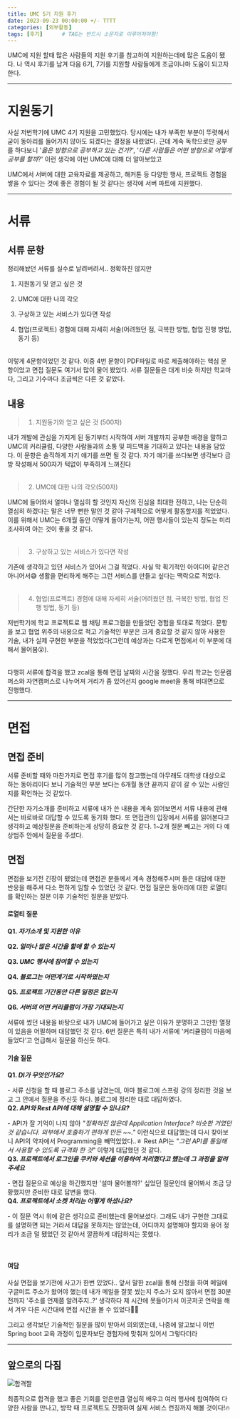 ```yaml
---
title: UMC 5기 지원 후기
date: 2023-09-23 00:00:00 +/- TTTT
categories: [외부활동]
tags: [후기]		# TAG는 반드시 소문자로 이루어져야함!
---
```

UMC에 지원 할때 많은 사람들의 지원 후기를 참고하여 지원하는데에 많은 도움이 됐다. 나 역시 후기를 남겨 다음 6기, 7기를 지원할 사람들에게 조금이나마 도움이 되고자 한다.

---




# 지원동기
사실 저번학기에 UMC 4기 지원을 고민했었다. 당시에는 내가 부족한 부분이 뚜렷해서 굳이 동아리를 들어가지 않아도 되겠다는 결정을 내렸었다. 근데 계속 독학으로만 공부를 하다보니 '_옳은 방향으로 공부하고 있는 건가?_', '_다른 사람들은 어떤 방향으로 어떻게 공부를 할까_?' 이런 생각에 이번 UMC에 대해 더 알아보았고

UMC에서 서버에 대한 교육자료를 제공하고, 해커톤 등 다양한 행사, 프로젝트 경험을 쌓을 수 있다는 것에 좋은 경험이 될 것 같다는 생각에 서버 파트에 지원했다.

---

# 서류


## 서류 문항

정리해놨던 서류를 실수로 날려버려서.. 정확하진 않지만 

1. 지원동기 및 얻고 싶은 것

2. UMC에 대한 나의 각오

3. 구상하고 있는 서비스가 있다면 작성

4. 협업(프로젝트) 경험에 대해 자세히 서술(어려웠던 점, 극복한 방법, 협업 진행 방법, 동기 등)


<br>
이렇게 4문항이었던 것 같다. 이중 4번 문항이 PDF파일로 따로 제출해야하는 핵심 문항이었고 면접 질문도 여기서 많이 물어 봤었다. 서류 질문들은 대게 비슷 하지만 학교마다, 그리고 기수마다 조금씩은 다른 것 같았다.


## 내용

> 1. 지원동기와 얻고 싶은 것 (500자)

내가 개발에 관심을 가지게 된 동기부터 시작하여 서버 개발까지 공부한 배경을 말하고 UMC의 커리큘럼, 다양한 사람들과의 소통 및 피드백을 기대하고 있다는 내용을 담았다. 이 문항은 솔직하게 자기 얘기를 쓰면 될 것 같다. 자기 얘기를 쓰다보면 생각보다 금방 작성해서 500자가 턱없이 부족하게 느껴진다
<br><br>
> 2. UMC에 대한 나의 각오(500자)

UMC에 들어와서 얼마나 열심히 할 것인지 자신의 진심을 최대한 전하고, 나는 단순히 열심히 하겠다는 말은 너무 뻔한 말인 것 같아 구체적으로 어떻게 활동할지를 적었었다. 이를 위해서 UMC는 6개월 동안 어떻게 돌아가는지, 어떤 행사들이 있는지 정도는 미리 조사하여 아는 것이 좋을 것 같다.
<br><br>
> 3. 구상하고 있는 서비스가 있다면 작성

기존에 생각하고 있던 서비스가 있어서 그걸 적었다. 사실 막 획기적인 아이디어 같은건 아니어서😅 생활을 편리하게 해주는 그런 서비스를 만들고 싶다는 맥락으로 적었다.
<br><br>
> 4. 협업(프로젝트) 경험에 대해 자세히 서술(어려웠던 점, 극복한 방법, 협업 진행 방법, 동기 등)

저번학기에 학교 프로젝트로 웹 채팅 프로그램을 만들었던 경험을 토대로 적었다. 문항을 보고 협업 위주의 내용으로 적고 기술적인 부분은 크게 중요할 것 같지 않아 사용한 기술, 내가 실제 구현한 부분을 적었었다(그런데 예상과는 다르게 면접에서 이 부분에 대해서 물어봄😮).
<br><br>

다행히 서류에 합격을 했고 zcal을 통해 면접 날짜와 시간을 정했다. 우리 학교는 인문캠퍼스와 자연캠퍼스로 나누어져 거리가 좀 있어선지 google meet을 통해 비대면으로 진행했다.

---


# 면접

## 면접 준비
서류 준비할 때와 마찬가지로 면접 후기를 많이 참고했는데 아무래도 대학생 대상으로 하는 동아리이다 보니 기술적인 부분 보다는 6개월 동안 끝까지 같이 갈 수 있는 사람인지를 확인하는 것 같았다.

간단한 자기소개를 준비하고 서류에 내가 쓴 내용을 계속 읽어보면서 서류 내용에 관해서는 바로바로 대답할 수 있도록 동기화 했다. 또 면접관의 입장에서 서류를 읽어본다고 생각하고 예상질문을 준비하는게 상당히 중요한 것 같다. 1~2개 질문 빼고는 거의 다 예상범주 안에서 질문을 주셨다.


## 면접

면접을 보기전 긴장이 됐었는데 면접관 분들께서 계속 경청해주시며 들은 대답에 대한 반응을 해주셔 다소 편하게 임할 수 있었던 것 같다. 면접 질문은 동아리에 대한 로열티를 확인하는 질문 이후 기술적인 질문을 받았다.


#### 로열티 질문

**Q1.  _자기소개 및 지원한 이유_**


 
**Q2. _얼마나 많은 시간을 할애 할 수 있는지_**

 
**Q3. _UMC 행사에 참여할 수 있는지_**

**Q4. _블로그는 어떤계기로 시작하였는지_**


**Q5. _프로젝트 기간동안 다른 일정은 없는지_**



**Q6. _서버의 어떤 커리큘럼이 가장 기대되는지_**

서류에 썼던 내용을 바탕으로 내가 UMC에 들어가고 싶은 이유가 분명하고 그만한 열정이 있음을 어필하며 대답했던 것 같다. 6번 질문은 특히 내가 서류에 '커리큘럼이 마음에 들었다'고 언급해서 질문을 하신듯 하다.

#### 기술 질문

**Q1. _DI가 무엇인가요?_**

\- 서류 신청을 할 때 블로그 주소를 남겼는데, 아마 블로그에 스프링 강의 정리한 것을 보고 그 안에서 질문을 주신듯 하다. 블로그에 정리한 대로 대답하였다.
<br>
**Q2. _API와 Rest API에 대해 설명할 수 있나요?_**

\- API가 잘 기억이 나지 않아 _"정확하진 않은데 Application Interface? 비슷한 거였던 것 같습니다. 외부에서 호출하기 편하게 만든 ~~."_ 이런식으로 대답했는데 다시 찾아보니 API의 약자에서 Programming을 빼먹었었다..ㅎ Rest API는 _"그런 API를 통일해서 사용할 수 있도록 규격화 한 것"_  이렇게 대답했던 것 같다.
<br>
**Q3. _프로젝트에서 로그인을 쿠키와 세션을 이용하여 처리했다고 했는데 그 과정을 알려주세요_**

\- 면접 질문으로 예상을 하긴했지만 '설마 물어볼까?' 싶었던 질문인데 물어봐서 조금 당황했지만 준비한 대로 답변을 했다.
<br>
**Q4. _프로젝트에서 소켓 처리는 어떻게 하셨나요?_**

\- 이 질문 역시 위에 같은 생각으로 준비했는데 물어보셨다. 그래도 내가 구현한 그대로를 설명하면 되는 거라서 대답을 못하지는 않았는데, 어디까지 설명해야 할지와 용어 정리가 조금 덜 됐었던 것 같아서 깔끔하게 대답하지는 못했다.

<br>

#### 여담
사실 면접을 보기전에 사고가 한번 있었다.. 앞서 말한 zcal을 통해 신청을 하여 메일에 구글미트 주소가 왔어야 했는데 내가 메일을 잘못 썼는지 주소가 오지 않아서 면접 30분 전까지 '주소를 언제쯤 알려주지..?' 생각하다 제 시간에 못들어가서 이곳저곳 연락을 해서 겨우 다른 시간대에 면접 시간을 볼 수 있었다😮‍💨

그리고 생각보단 기술적인 질문을 많이 받아서 의외였는데, 나중에 알고보니 이번 Spring boot 교육 과정이 입문자보단 경험자에 맞춰져 있어서 그렇다더라

---
## 앞으로의 다짐
![합격짤](https://velog.velcdn.com/images/jws1228/post/4efaf706-601e-4de6-baa3-24497e4df9f1/image.png)

최종적으로 합격을 했고 좋은 기회를 얻은만큼 열심히 배우고 여러 행사에 참여하여 다양한 사람을 만나고, 방학 때 프로젝트도 진행하여 실제 서비스 런칭까지 해볼 것이다!🔥

